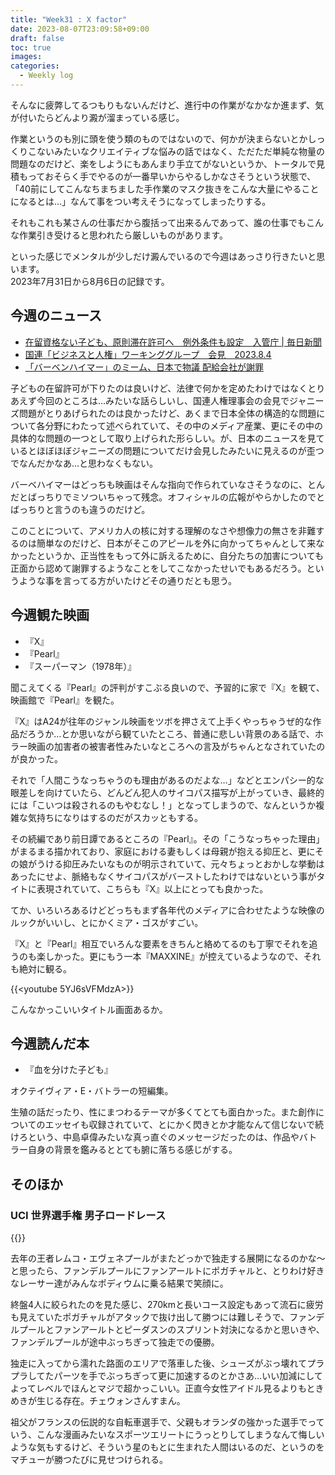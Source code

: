 ```yaml
---
title: "Week31 : X factor"
date: 2023-08-07T23:09:58+09:00
draft: false
toc: true
images:
categories:
  - Weekly log
---
```

そんなに疲弊してるつもりもないんだけど、進行中の作業がなかなか進まず、気が付いたらどんより澱が溜まっている感じ。

作業というのも別に頭を使う類のものではないので、何かが決まらないとかしっくりこないみたいなクリエイティブな悩みの話ではなく、ただただ単純な物量の問題なのだけど、楽をしようにもあんまり手立てがないというか、トータルで見積もっておそらく手でやるのが一番早いからやるしかなさそうという状態で、「40前にしてこんなちまちました手作業のマスク抜きをこんな大量にやることになるとは…」なんて事をつい考えそうになってしまったりする。

それもこれも某さんの仕事だから腹括って出来るんであって、誰の仕事でもこんな作業引き受けると思われたら厳しいものがあります。

といった感じでメンタルが少しだけ澱んでいるので今週はあっさり行きたいと思います。  
2023年7月31日から8月6日の記録です。

<!--more-->

## 今週のニュース

- [在留資格ない子ども、原則滞在許可へ　例外条件も設定　入管庁 | 毎日新聞](https://mainichi.jp/articles/20230803/k00/00m/040/275000c)
- [国連「ビジネスと人権」ワーキンググループ　会見　2023.8.4](https://www.youtube.com/watch?v=WlIg5GpCKDk)
- [「バーベンハイマー」のミーム、日本で物議 配給会社が謝罪](https://www.afpbb.com/articles/-/3475343)

子どもの在留許可が下りたのは良いけど、法律で何かを定めたわけではなくとりあえず今回のところは…みたいな話らしいし、国連人権理事会の会見でジャニーズ問題がとりあげられたのは良かったけど、あくまで日本全体の構造的な問題について各分野にわたって述べられていて、その中のメディア産業、更にその中の具体的な問題の一つとして取り上げられた形らしい。が、日本のニュースを見ているとほぼほぼジャニーズの問題についてだけ会見したみたいに見えるのが歪つでなんだかなあ…と思わなくもない。

バーベハイマーはどっちも映画はそんな指向で作られていなさそうなのに、とんだとばっちりでミソついちゃって残念。オフィシャルの広報がやらかしたのでとばっちりと言うのも違うのだけど。

このことについて、アメリカ人の核に対する理解のなさや想像力の無さを非難するのは簡単なのだけど、日本がそこのアピールを外に向かってちゃんとして来なかったというか、正当性をもって外に訴えるために、自分たちの加害についても正面から認めて謝罪するようなことをしてこなかったせいでもあるだろう。というような事を言ってる方がいたけどその通りだとも思う。

## 今週観た映画

- 『X』
- 『Pearl』
- 『スーパーマン（1978年）』

聞こえてくる『Pearl』の評判がすこぶる良いので、予習的に家で『X』を観て、映画館で『Pearl』を観た。

『X』はA24が往年のジャンル映画をツボを押さえて上手くやっちゃうぜ的な作品だろうか…とか思いながら観ていたところ、普通に悲しい背景のある話で、ホラー映画の加害者の被害者性みたいなところへの言及がちゃんとなされていたのが良かった。

それで「人間こうなっちゃうのも理由があるのだよな…」などとエンパシー的な眼差しを向けていたら、どんどん犯人のサイコパス描写が上がっていき、最終的には「こいつは殺されるのもやむなし！」となってしまうので、なんというか複雑な気持ちになりはするのだがスカッともする。

その続編であり前日譚であるところの『Pearl』。その「こうなっちゃった理由」がまるまる描かれており、家庭における妻もしくは母親が抱える抑圧と、更にその娘がうける抑圧みたいなものが明示されていて、元々ちょっとおかしな挙動はあったにせよ、脈絡もなくサイコパスがバーストしたわけではないという事がタイトに表現されていて、こちらも『X』以上にとっても良かった。

てか、いろいろあるけどどっちもまず各年代のメディアに合わせたような映像のルックがいいし、とにかくミア・ゴスがすごい。

『X』と『Pearl』相互でいろんな要素をきちんと絡めてるのも丁寧でそれを追うのも楽しかった。更にもう一本『MAXXINE』が控えているようなので、それも絶対に観る。

{{<youtube 5YJ6sVFMdzA>}}

こんなかっこいいタイトル画面あるか。

## 今週読んだ本

- 『血を分けた子ども』

オクテイヴィア・E・バトラーの短編集。

生殖の話だったり、性にまつわるテーマが多くてとても面白かった。また創作についてのエッセイも収録されていて、とにかく閃きとか才能なんて信じないで続けろという、中島卓偉みたいな真っ直ぐのメッセージだったのは、作品やバトラー自身の背景を鑑みるととても腑に落ちる感じがする。

## そのほか

### UCI 世界選手権 男子ロードレース

{{<youtube Zmxso3aAtDM>}}

去年の王者レムコ・エヴェネプールがまたどっかで独走する展開になるのかな～と思ったら、ファンデルプールにファンアールトにポガチャルと、とりわけ好きなレーサー達がみんなポディウムに乗る結果で笑顔に。

終盤4人に絞られたのを見た感じ、270kmと長いコース設定もあって流石に疲労も見えていたポガチャルがアタックで抜け出して勝つには難しそうで、ファンデルプールとファンアールトとピーダスンのスプリント対決になるかと思いきや、ファンデルプールが途中ぶっちぎって独走での優勝。

独走に入ってから濡れた路面のエリアで落車した後、シューズがぶっ壊れてプラプラしてたパーツを手でぶっちぎって更に加速するのとかさあ…いい加減にしてよってレベルでほんとマジで超かっこいい。正直今女性アイドル見るよりもときめきが生じる存在。チェウォンさんすまん。

祖父がフランスの伝説的な自転車選手で、父親もオランダの強かった選手でっていう、こんな漫画みたいなスポーツエリートにうっとりしてしまうなんて悔しいような気もするけど、そういう星のもとに生まれた人間はいるのだ、というのをマチューが勝つたびに見せつけられる。
